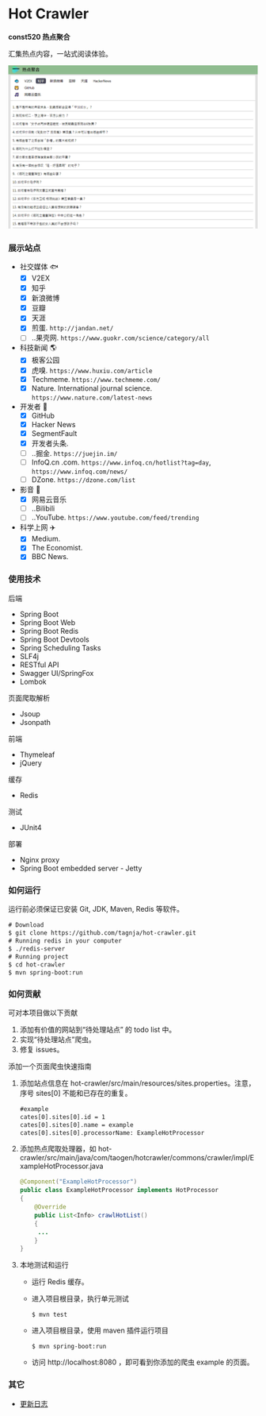 # Hot Crawler

**const520 热点聚合**

汇集热点内容，一站式阅读体验。

![网站首页图](home-page.png)

### 展示站点

- 社交媒体 🐟
  - [x] V2EX
  - [x] 知乎
  - [x] 新浪微博
  - [x] 豆瓣
  - [x] 天涯
  - [x] 煎蛋. `http://jandan.net/`
  - [ ] ..果壳网. `https://www.guokr.com/science/category/all`
- 科技新闻 🌎
  - [x] 极客公园
  - [x] 虎嗅. `https://www.huxiu.com/article`
  - [x] Techmeme. `https://www.techmeme.com/`
  - [x] Nature. International journal science. `https://www.nature.com/latest-news`
- 开发者 🦁
  - [x] GitHub
  - [x] Hacker News
  - [x] SegmentFault
  - [x] 开发者头条. 
  - [ ] ..掘金. `https://juejin.im/`
  - [ ] InfoQ.cn .com. `https://www.infoq.cn/hotlist?tag=day`, `https://www.infoq.com/news/`
  - [ ] DZone. `https://dzone.com/list`
- 影音 🎵
  - [x] 网易云音乐
  - [ ] ..Bilibili
  - [ ] ..YouTube. `https://www.youtube.com/feed/trending`
- 科学上网 ✈️
  - [x] Medium. 
  - [x] The Economist. 
  - [x] BBC News. 

### 使用技术
后端

- Spring Boot
- Spring Boot Web
- Spring Boot Redis
- Spring Boot Devtools
- Spring Scheduling Tasks
- SLF4j
- RESTful API
- Swagger UI/SpringFox
- Lombok

页面爬取解析
- Jsoup
- Jsonpath

前端

- Thymeleaf
- jQuery

缓存
- Redis

测试
- JUnit4

部署

- Nginx proxy
- Spring Boot embedded server - Jetty

### 如何运行
运行前必须保证已安装 Git, JDK, Maven, Redis 等软件。

```shell
# Download
$ git clone https://github.com/tagnja/hot-crawler.git
# Running redis in your computer
$ ./redis-server
# Running project
$ cd hot-crawler
$ mvn spring-boot:run
```

### 如何贡献

可对本项目做以下贡献

1. 添加有价值的网站到“待处理站点” 的 todo list 中。
2. 实现“待处理站点”爬虫。
3. 修复 issues。

添加一个页面爬虫快速指南

1. 添加站点信息在 hot-crawler/src/main/resources/sites.properties。注意，序号 sites[0] 不能和已存在的重复。

   ```
   #example
   cates[0].sites[0].id = 1
   cates[0].sites[0].name = example
   cates[0].sites[0].processorName: ExampleHotProcessor
   ```
   
2. 添加热点爬取处理器，如 hot-crawler/src/main/java/com/taogen/hotcrawler/commons/crawler/impl/ExampleHotProcessor.java

   ```java
   @Component("ExampleHotProcessor")
   public class ExampleHotProcessor implements HotProcessor
   {
       @Override
       public List<Info> crawlHotList() 
       {
       	...
       }
   }
   ```

3. 本地测试和运行

   - 运行 Redis 缓存。

   - 进入项目根目录，执行单元测试

     ```
     $ mvn test
     ```

   - 进入项目根目录，使用 maven 插件运行项目

     ```
     $ mvn spring-boot:run
     ```

   - 访问 http://localhost:8080 ，即可看到你添加的爬虫 example 的页面。

### 其它

- [更新日志](update_log.md) 
